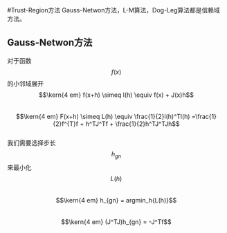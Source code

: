 #Trust-Region方法
Gauss-Netwon方法，L-M算法，Dog-Leg算法都是信赖域方法。  
## Gauss-Netwon方法

对于函数$$f(x)$$的小邻域展开  
$$\kern{4 em} f(x+h) \simeq l(h)  \equiv f(x) + J(x)h$$  
$$\kern{4 em} F(x+h) \simeq L(h) \equiv \frac{1}{2}l(h)^Tl(h)
=\frac{1}{2}f^{T}f + h^TJ^Tf + \frac{1}{2}h^TJ^TJh$$  
我们需要选择步长$$h_{gn}$$来最小化$$L(h)$$  
$$\kern{4 em} h_{gn} = argmin_h{L(h)}$$  
$$\kern{4 em} (J^TJ)h_{gn} = -J^Tf$$




